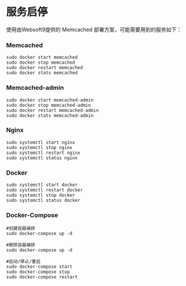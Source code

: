 # 服务启停

使用由Websoft9提供的 Memcached 部署方案，可能需要用到的服务如下：  

### Memcached

```shell
sudo docker start memcached
sudo docker stop memcached
sudo docker restart memcached
sudo docker stats memcached
```

### Memcached-admin

```shell
sudo docker start memcached-admin
sudo docker stop memcached-admin
sudo docker restart memcached-admin
sudo docker stats memcached-admin
```

### Nginx

```shell
sudo systemctl start nginx
sudo systemctl stop nginx
sudo systemctl restart nginx
sudo systemctl status nginx
```

### Docker

```shell
sudo systemctl start docker
sudo systemctl restart docker
sudo systemctl stop docker
sudo systemctl status docker
```

### Docker-Compose
```
#创建容器编排
sudo docker-compose up -d

#删除容器编排
sudo docker-compose up -d

#启动/停止/重启
sudo docker-compose start
sudo docker-compose stop
sudo docker-compose restart
```